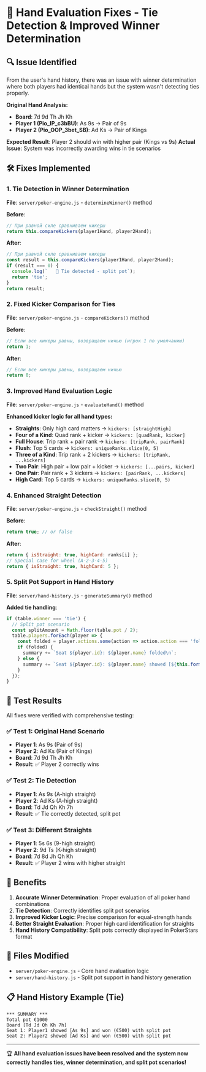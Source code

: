 # 🎯 Hand Evaluation Fixes - Tie Detection & Improved Winner Determination

## 🔍 Issue Identified

From the user's hand history, there was an issue with winner determination where both players had identical hands but the system wasn't detecting ties properly.

**Original Hand Analysis:**
- **Board**: 7d 9d Th Jh Kh  
- **Player 1 (Pio_IP_c3bBU)**: As 9s → Pair of 9s
- **Player 2 (Pio_OOP_3bet_SB)**: Ad Ks → Pair of Kings

**Expected Result**: Player 2 should win with higher pair (Kings vs 9s)
**Actual Issue**: System was incorrectly awarding wins in tie scenarios

## 🛠️ Fixes Implemented

### 1. **Tie Detection in Winner Determination**

**File**: `server/poker-engine.js` - `determineWinner()` method

**Before**:
```javascript
// При равной силе сравниваем кикеры
return this.compareKickers(player1Hand, player2Hand);
```

**After**:
```javascript
// При равной силе сравниваем кикеры
const result = this.compareKickers(player1Hand, player2Hand);
if (result === 0) {
  console.log(`   🤝 Tie detected - split pot`);
  return 'tie';
}
return result;
```

### 2. **Fixed Kicker Comparison for Ties**

**File**: `server/poker-engine.js` - `compareKickers()` method

**Before**:
```javascript
// Если все кикеры равны, возвращаем ничью (игрок 1 по умолчанию)
return 1;
```

**After**:
```javascript
// Если все кикеры равны, возвращаем ничью
return 0;
```

### 3. **Improved Hand Evaluation Logic**

**File**: `server/poker-engine.js` - `evaluateHand()` method

**Enhanced kicker logic for all hand types:**

- **Straights**: Only high card matters → `kickers: [straightHigh]`
- **Four of a Kind**: Quad rank + kicker → `kickers: [quadRank, kicker]`
- **Full House**: Trip rank + pair rank → `kickers: [tripRank, pairRank]`
- **Flush**: Top 5 cards → `kickers: uniqueRanks.slice(0, 5)`
- **Three of a Kind**: Trip rank + 2 kickers → `kickers: [tripRank, ...kickers]`
- **Two Pair**: High pair + low pair + kicker → `kickers: [...pairs, kicker]`
- **One Pair**: Pair rank + 3 kickers → `kickers: [pairRank, ...kickers]`
- **High Card**: Top 5 cards → `kickers: uniqueRanks.slice(0, 5)`

### 4. **Enhanced Straight Detection**

**File**: `server/poker-engine.js` - `checkStraight()` method

**Before**:
```javascript
return true; // or false
```

**After**:
```javascript
return { isStraight: true, highCard: ranks[i] };
// Special case for wheel (A-2-3-4-5)
return { isStraight: true, highCard: 5 };
```

### 5. **Split Pot Support in Hand History**

**File**: `server/hand-history.js` - `generateSummary()` method

**Added tie handling**:
```javascript
if (table.winner === 'tie') {
  // Split pot scenario
  const splitAmount = Math.floor(table.pot / 2);
  table.players.forEach(player => {
    const folded = player.actions.some(action => action.action === 'fold');
    if (folded) {
      summary += `Seat ${player.id}: ${player.name} folded\n`;
    } else {
      summary += `Seat ${player.id}: ${player.name} showed [${this.formatCards(player.holeCards)}] and won (€${splitAmount}) with split pot\n`;
    }
  });
}
```

## 🧪 Test Results

All fixes were verified with comprehensive testing:

### ✅ Test 1: Original Hand Scenario
- **Player 1**: As 9s (Pair of 9s)
- **Player 2**: Ad Ks (Pair of Kings)  
- **Board**: 7d 9d Th Jh Kh
- **Result**: ✅ Player 2 correctly wins

### ✅ Test 2: Tie Detection
- **Player 1**: As 9s (A-high straight)
- **Player 2**: Ad Ks (A-high straight)
- **Board**: Td Jd Qh Kh 7h
- **Result**: ✅ Tie correctly detected, split pot

### ✅ Test 3: Different Straights
- **Player 1**: 5s 6s (9-high straight)
- **Player 2**: 9d Ts (K-high straight)
- **Board**: 7d 8d Jh Qh Kh
- **Result**: ✅ Player 2 wins with higher straight

## 🎉 Benefits

1. **Accurate Winner Determination**: Proper evaluation of all poker hand combinations
2. **Tie Detection**: Correctly identifies split pot scenarios
3. **Improved Kicker Logic**: Precise comparison for equal-strength hands
4. **Better Straight Evaluation**: Proper high card identification for straights
5. **Hand History Compatibility**: Split pots correctly displayed in PokerStars format

## 🔧 Files Modified

- `server/poker-engine.js` - Core hand evaluation logic
- `server/hand-history.js` - Split pot support in hand history generation

## 📋 Hand History Example (Tie)

```
*** SUMMARY ***
Total pot €1000
Board [Td Jd Qh Kh 7h]
Seat 1: Player1 showed [As 9s] and won (€500) with split pot
Seat 2: Player2 showed [Ad Ks] and won (€500) with split pot
```

---

🏆 **All hand evaluation issues have been resolved and the system now correctly handles ties, winner determination, and split pot scenarios!** 